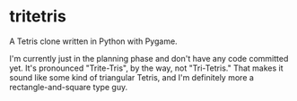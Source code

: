 tritetris
=========

A Tetris clone written in Python with Pygame.

I'm currently just in the planning phase and don't have any code committed yet.
It's pronounced "Trite-Tris", by the way, not "Tri-Tetris."  That makes it sound
like some kind of triangular Tetris, and I'm definitely more a rectangle-and-square
type guy.
